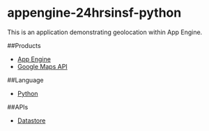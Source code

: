 appengine-24hrsinsf-python
==========================

This is an application demonstrating geolocation within App Engine.

##Products
- [App Engine][1]
- [Google Maps API][2]

##Language
- [Python][3]

##APIs
- [Datastore][4]


[1]: https://developers.google.com/appengine
[2]: https://developers.google.com/maps
[3]: http://www.python.org/
[4]: https://developers.google.com/appengine/docs/python/datastore/overview